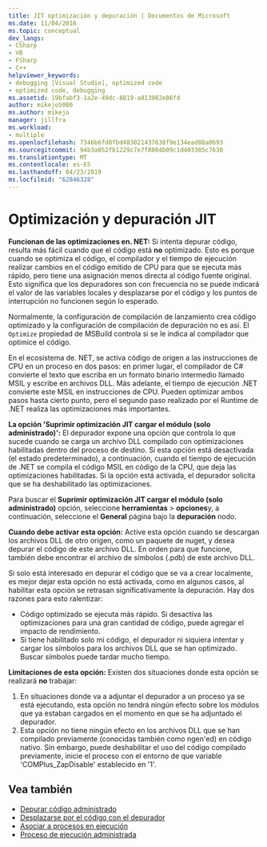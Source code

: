```yaml
---
title: JIT optimización y depuración | Documentos de Microsoft
ms.date: 11/04/2016
ms.topic: conceptual
dev_langs:
- CSharp
- VB
- FSharp
- C++
helpviewer_keywords:
- debugging [Visual Studio], optimized code
- optimized code, debugging
ms.assetid: 19bfabf3-1a2e-49dc-8819-a813982e86fd
author: mikejo5000
ms.author: mikejo
manager: jillfra
ms.workload:
- multiple
ms.openlocfilehash: 7346b6fd8fbd483021437638f9e134ead88a0b93
ms.sourcegitcommit: 94b3a052fb1229c7e7f8804b09c1d403385c7630
ms.translationtype: MT
ms.contentlocale: es-ES
ms.lasthandoff: 04/23/2019
ms.locfileid: "62846328"
---
```

# <a name="jit-optimization-and-debugging"></a>Optimización y depuración JIT
**Funcionan de las optimizaciones en. NET:** Si intenta depurar código, resulta más fácil cuando que el código está **no** optimizado. Esto es porque cuando se optimiza el código, el compilador y el tiempo de ejecución realizar cambios en el código emitido de CPU para que se ejecuta más rápido, pero tiene una asignación menos directa al código fuente original. Esto significa que los depuradores son con frecuencia no se puede indicará el valor de las variables locales y desplazarse por el código y los puntos de interrupción no funcionen según lo esperado.

Normalmente, la configuración de compilación de lanzamiento crea código optimizado y la configuración de compilación de depuración no es así. El `Optimize` propiedad de MSBuild controla si se le indica al compilador que optimice el código.

En el ecosistema de. NET, se activa código de origen a las instrucciones de CPU en un proceso en dos pasos: en primer lugar, el compilador de C# convierte el texto que escriba en un formato binario intermedio llamado MSIL y escribe en archivos DLL. Más adelante, el tiempo de ejecución .NET convierte este MSIL en instrucciones de CPU. Pueden optimizar ambos pasos hasta cierto punto, pero el segundo paso realizado por el Runtime de .NET realiza las optimizaciones más importantes.

**La opción 'Suprimir optimización JIT cargar el módulo (solo administrado)':** El depurador expone una opción que controla lo que sucede cuando se carga un archivo DLL compilado con optimizaciones habilitadas dentro del proceso de destino. Si esta opción está desactivada (el estado predeterminado), a continuación, cuando el tiempo de ejecución de .NET se compila el código MSIL en código de la CPU, que deja las optimizaciones habilitadas. Si la opción está activada, el depurador solicita que se ha deshabilitado las optimizaciones.

Para buscar el **Suprimir optimización JIT cargar el módulo (solo administrado)** opción, seleccione **herramientas** > **opciones**y, a continuación, seleccione el  **General** página bajo la **depuración** nodo.

**Cuando debe activar esta opción:** Active esta opción cuando se descargan los archivos DLL de otro origen, como un paquete de nuget, y desea depurar el código de este archivo DLL. En orden para que funcione, también debe encontrar el archivo de símbolos (.pdb) de este archivo DLL.

Si solo está interesado en depurar el código que se va a crear localmente, es mejor dejar esta opción no está activada, como en algunos casos, al habilitar esta opción se retrasan significativamente la depuración. Hay dos razones para esto ralentizar:

* Código optimizado se ejecuta más rápido. Si desactiva las optimizaciones para una gran cantidad de código, puede agregar el impacto de rendimiento.
* Si tiene habilitado solo mi código, el depurador ni siquiera intentar y cargar los símbolos para los archivos DLL que se han optimizado. Buscar símbolos puede tardar mucho tiempo.

**Limitaciones de esta opción:** Existen dos situaciones donde esta opción se realizará **no** trabajar:

1. En situaciones donde va a adjuntar el depurador a un proceso ya se está ejecutando, esta opción no tendrá ningún efecto sobre los módulos que ya estaban cargados en el momento en que se ha adjuntado el depurador.
2. Esta opción no tiene ningún efecto en los archivos DLL que se han compilado previamente (conocidas también como ngen'ed) en código nativo. Sin embargo, puede deshabilitar el uso del código compilado previamente, inicie el proceso con el entorno de que variable 'COMPlus_ZapDisable' establecido en '1'.

## <a name="see-also"></a>Vea también
- [Depurar código administrado](../debugger/debugging-managed-code.md)
- [Desplazarse por el código con el depurador](../debugger/navigating-through-code-with-the-debugger.md)
- [Asociar a procesos en ejecución](../debugger/attach-to-running-processes-with-the-visual-studio-debugger.md)
- [Proceso de ejecución administrada](/dotnet/standard/managed-execution-process)

